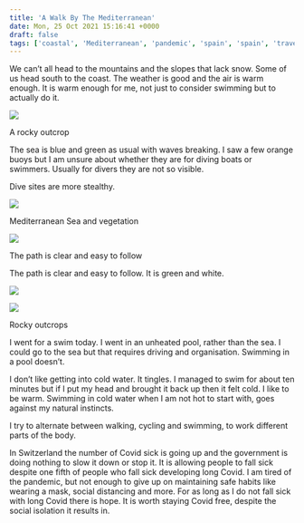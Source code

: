 ```yaml
---
title: 'A Walk By The Mediterranean'
date: Mon, 25 Oct 2021 15:16:41 +0000
draft: false
tags: ['coastal', 'Mediterranean', 'pandemic', 'spain', 'spain', 'travel', 'walking']
---
```


We can’t all head to the mountains and the slopes that lack snow. Some of us head south to the coast. The weather is good and the air is warm enough. It is warm enough for me, not just to consider swimming but to actually do it.

![](https://www.main-vision.com/richard/blog/wp-content/uploads/2021/10/img_0284-scaled.jpg)

A rocky outcrop

The sea is blue and green as usual with waves breaking. I saw a few orange buoys but I am unsure about whether they are for diving boats or swimmers. Usually for divers they are not so visible.

Dive sites are more stealthy.

![](https://www.main-vision.com/richard/blog/wp-content/uploads/2021/10/img_0278-scaled.jpg)

Mediterranean Sea and vegetation

![](https://www.main-vision.com/richard/blog/wp-content/uploads/2021/10/img_0275-scaled.jpg)

The path is clear and easy to follow

The path is clear and easy to follow. It is green and white.

![](https://www.main-vision.com/richard/blog/wp-content/uploads/2021/10/img_0276-scaled.jpg)

![](https://www.main-vision.com/richard/blog/wp-content/uploads/2021/10/img_0279-scaled.jpg)

Rocky outcrops

I went for a swim today. I went in an unheated pool, rather than the sea. I could go to the sea but that requires driving and organisation. Swimming in a pool doesn’t.

I don’t like getting into cold water. It tingles. I managed to swim for about ten minutes but if I put my head and brought it back up then it felt cold. I like to be warm. Swimming in cold water when I am not hot to start with, goes against my natural instincts.

I try to alternate between walking, cycling and swimming, to work different parts of the body.

In Switzerland the number of Covid sick is going up and the government is doing nothing to slow it down or stop it. It is allowing people to fall sick despite one fifth of people who fall sick developing long Covid. I am tired of the pandemic, but not enough to give up on maintaining safe habits like wearing a mask, social distancing and more. For as long as I do not fall sick with long Covid there is hope. It is worth staying Covid free, despite the social isolation it results in.